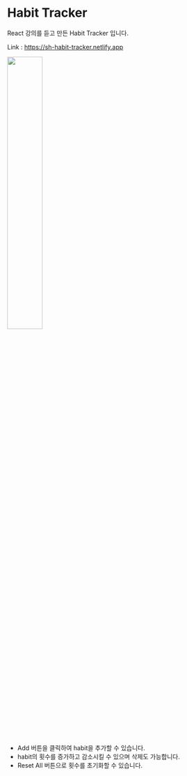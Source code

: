 # Habit Tracker
 React 강의를 듣고 만든 Habit Tracker 입니다.
 
 Link : https://sh-habit-tracker.netlify.app
 
 <img width="40%" src="https://user-images.githubusercontent.com/85146819/132989292-0f2cd416-6e1c-424b-b41e-477eb6cb2e54.png">  

- Add 버튼을 클릭하여 habit을 추가할 수 있습니다.
- habit의 횟수를 증가하고 감소시킬 수 있으며 삭제도 가능합니다.
- Reset All 버튼으로 횟수를 초기화할 수 있습니다.


